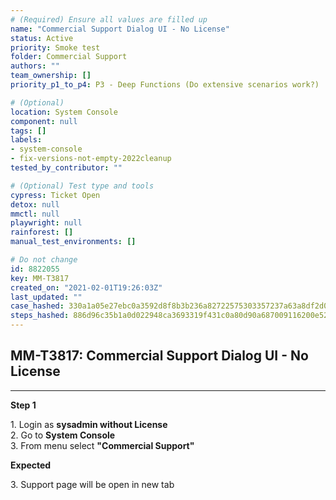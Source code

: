 ```yaml
---
# (Required) Ensure all values are filled up
name: "Commercial Support Dialog UI - No License"
status: Active
priority: Smoke test
folder: Commercial Support
authors: ""
team_ownership: []
priority_p1_to_p4: P3 - Deep Functions (Do extensive scenarios work?)

# (Optional)
location: System Console
component: null
tags: []
labels:
- system-console
- fix-versions-not-empty-2022cleanup
tested_by_contributor: ""

# (Optional) Test type and tools
cypress: Ticket Open
detox: null
mmctl: null
playwright: null
rainforest: []
manual_test_environments: []

# Do not change
id: 8822055
key: MM-T3817
created_on: "2021-02-01T19:26:03Z"
last_updated: ""
case_hashed: 330a1a05e27ebc0a3592d8f8b3b236a82722575303357237a63a8df2d0babe42ba51111cd6de97a1c254c40bcbfaa8e3
steps_hashed: 886d96c35b1a0d022948ca3693319f431c0a80d90a687009116200e528c04263124f02d56662261dd569525e8a7e9eba
---
```


<!-- (Auto-generated) Based on frontmatter's "key" and "name" -->

## MM-T3817: Commercial Support Dialog UI - No License

---

**Step 1**

1\. Login as **sysadmin without License**\
2\. Go to **System Console**\
3\. From menu select **"Commercial Support"**

**Expected**

3\. Support page will be open in new tab
